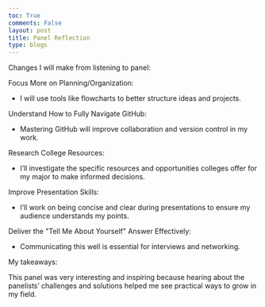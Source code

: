 ```yaml
---
toc: True
comments: False
layout: post
title: Panel Reflection
type: blogs
---
```

Changes I will make from listening to panel:

 Focus More on Planning/Organization:

- I will use tools like flowcharts to better structure ideas and projects.

 Understand How to Fully Navigate GitHub:

- Mastering GitHub will improve collaboration and version control in my work.

Research College Resources:

- I’ll investigate the specific resources and opportunities colleges offer for my major to make informed decisions.

 Improve Presentation Skills:

- I’ll work on being concise and clear during presentations to ensure my audience understands my points.

 Deliver the "Tell Me About Yourself" Answer Effectively:

- Communicating this well is essential for interviews and networking.

My takeaways:

This panel was very interesting and inspiring because hearing about the panelists’ challenges and solutions helped me see practical ways to grow in my field.

<!-- <img alt="panel" src="/rheaStudent/images/panel.jpg" width="250" height="350">  -->